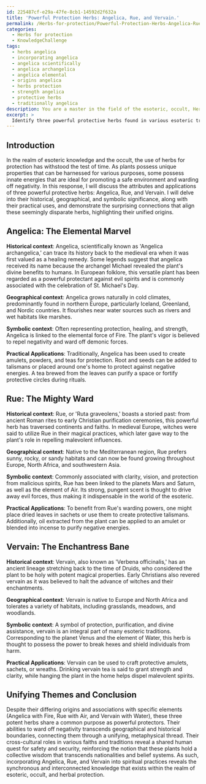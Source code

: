 ```yaml
---
id: 225487cf-e29a-47fe-8cb1-14592d2f632a
title: 'Powerful Protection Herbs: Angelica, Rue, and Vervain.'
permalink: /Herbs-for-protection/Powerful-Protection-Herbs-Angelica-Rue-and-Vervain/
categories:
  - Herbs for protection
  - KnowledgeChallenge
tags:
  - herbs angelica
  - incorporating angelica
  - angelica scientifically
  - angelica archangelica
  - angelica elemental
  - origins angelica
  - herbs protection
  - strength angelica
  - protective herbs
  - traditionally angelica
description: You are a master in the field of the esoteric, occult, Herbs for protection and Education. You are a writer of tests, challenges, textbooks and deep knowledge on Herbs for protection for initiates and students to gain deep insights and understanding from. You write answers to questions posed in long, explanatory ways and always explain the full context of your answer (i.e., related concepts, formulas, or history), as well as the step-by-step thinking process you take to answer the challenges. Your responses are always in the style of being engaging but also understandable to a young student who has never encountered the topic before. Summarize the key themes, ideas, and conclusions at the end.
excerpt: >
  Identify three powerful protective herbs found in various esoteric traditions and elucidate their historical, geographical, and symbolic contexts, as well as their practical applications in personal and environmental defense \u2013 drawing out the unexpected links and synchronicities that span across these aspects, and demonstrating the unity underlying their disparate origins.
---
```

Introduction
---------------
In the realm of esoteric knowledge and the occult, the use of herbs for protection has withstood the test of time. As plants possess unique properties that can be harnessed for various purposes, some possess innate energies that are ideal for promoting a safe environment and warding off negativity. In this response, I will discuss the attributes and applications of three powerful protective herbs: Angelica, Rue, and Vervain. I will delve into their historical, geographical, and symbolic significance, along with their practical uses, and demonstrate the surprising connections that align these seemingly disparate herbs, highlighting their unified origins.

**Angelica**: The Elemental Marvel
-----------------------------------

**Historical context**: Angelica, scientifically known as 'Angelica archangelica,' can trace its history back to the medieval era when it was first valued as a healing remedy. Some legends suggest that angelica received its name because the archangel Michael revealed the plant's divine benefits to humans. In European folklore, this versatile plant has been regarded as a powerful protectant against evil spirits and is commonly associated with the celebration of St. Michael's Day.

**Geographical context**: Angelica grows naturally in cold climates, predominantly found in northern Europe, particularly Iceland, Greenland, and Nordic countries. It flourishes near water sources such as rivers and wet habitats like marshes.

**Symbolic context**: Often representing protection, healing, and strength, Angelica is linked to the elemental force of Fire. The plant's vigor is believed to repel negativity and ward off demonic forces.

**Practical Applications**: Traditionally, Angelica has been used to create amulets, powders, and teas for protection. Root and seeds can be added to talismans or placed around one's home to protect against negative energies. A tea brewed from the leaves can purify a space or fortify protective circles during rituals.

**Rue**: The Mighty Ward
------------------------

**Historical context**: Rue, or 'Ruta graveolens,' boasts a storied past: from ancient Roman rites to early Christian purification ceremonies, this powerful herb has traversed continents and faiths. In medieval Europe, witches were said to utilize Rue in their magical practices, which later gave way to the plant's role in repelling malevolent influences.

**Geographical context**: Native to the Mediterranean region, Rue prefers sunny, rocky, or sandy habitats and can now be found growing throughout Europe, North Africa, and southwestern Asia.

**Symbolic context**: Commonly associated with clarity, vision, and protection from malicious spirits, Rue has been linked to the planets Mars and Saturn, as well as the element of Air. Its strong, pungent scent is thought to drive away evil forces, thus making it indispensable in the world of the esoteric.

**Practical Applications**: To benefit from Rue's warding powers, one might place dried leaves in sachets or use them to create protective talismans. Additionally, oil extracted from the plant can be applied to an amulet or blended into incense to purify negative energies.

**Vervain**: The Enchantress Bane
-----------------------------------

**Historical context**: Vervain, also known as 'Verbena officinalis,' has an ancient lineage stretching back to the time of Druids, who considered the plant to be holy with potent magical properties. Early Christians also revered vervain as it was believed to halt the advance of witches and their enchantments.

**Geographical context**: Vervain is native to Europe and North Africa and tolerates a variety of habitats, including grasslands, meadows, and woodlands.

**Symbolic context**: A symbol of protection, purification, and divine assistance, vervain is an integral part of many esoteric traditions. Corresponding to the planet Venus and the element of Water, this herb is thought to possess the power to break hexes and shield individuals from harm.

**Practical Applications**: Vervain can be used to craft protective amulets, sachets, or wreaths. Drinking vervain tea is said to grant strength and clarity, while hanging the plant in the home helps dispel malevolent spirits.

Unifying Themes and Conclusion
----------------------------------------------
Despite their differing origins and associations with specific elements (Angelica with Fire, Rue with Air, and Vervain with Water), these three potent herbs share a common purpose as powerful protectors. Their abilities to ward off negativity transcends geographical and historical boundaries, connecting them through a unifying, metaphysical thread. Their cross-cultural roles in various faiths and traditions reveal a shared human quest for safety and security, reinforcing the notion that these plants hold a collective wisdom that transcends nationalities and belief systems. As such, incorporating Angelica, Rue, and Vervain into spiritual practices reveals the synchronous and interconnected knowledge that exists within the realm of esoteric, occult, and herbal protection.
